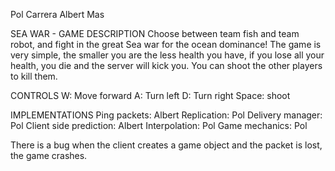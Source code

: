 Pol Carrera
Albert Mas

SEA WAR - GAME DESCRIPTION
Choose between team fish and team robot, and fight in the great Sea war for the ocean dominance!
The game is very simple, the smaller you are the less health you have,
if you lose all your health, you die and the server will kick you.
You can shoot the other players to kill them.

CONTROLS
W: Move forward
A: Turn left
D: Turn right
Space: shoot

IMPLEMENTATIONS
Ping packets:		Albert
Replication:		Pol
Delivery manager:	Pol
Client side prediction:	Albert
Interpolation:		Pol
Game mechanics:		Pol


There is a bug when the client creates a game object and the packet is lost, the game crashes.
